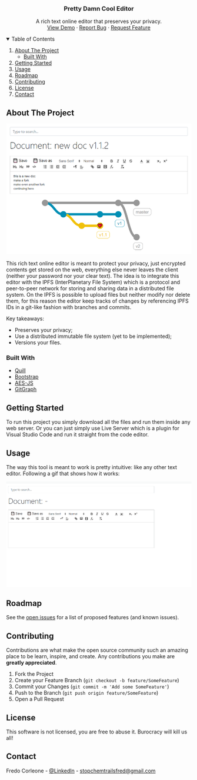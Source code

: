 <!-- PROJECT HEADER -->
<br />
<p align="center">

  <h3 align="center">Pretty Damn Cool Editor</h3>

  <p align="center">
    A rich text online editor that preserves your privacy.
    <br />
    <a href="https://4skinskywalker.github.io/pretty-damn-cool-editor/">View Demo</a>
    ·
    <a href="https://github.com/4skinSkywalker/pretty-damn-cool-editor/issues">Report Bug</a>
    ·
    <a href="https://github.com/4skinSkywalker/pretty-damn-cool-editor/issues">Request Feature</a>
  </p>
</p>



<!-- TABLE OF CONTENTS -->
<details open="open">
  <summary>Table of Contents</summary>
  <ol>
    <li>
      <a href="#about-the-project">About The Project</a>
      <ul>
        <li><a href="#built-with">Built With</a></li>
      </ul>
    </li>
    <li><a href="#getting-started">Getting Started</a></li>
    <li><a href="#usage">Usage</a></li>
    <li><a href="#roadmap">Roadmap</a></li>
    <li><a href="#contributing">Contributing</a></li>
    <li><a href="#license">License</a></li>
    <li><a href="#contact">Contact</a></li>
  </ol>
</details>



<!-- ABOUT THE PROJECT -->
## About The Project

[![Product Screenshot][product-screenshot]](https://github.com/4skinSkywalker/pretty-damn-cool-editor/)

This rich text online editor is meant to protect your privacy, just encrypted contents get stored on the web, everything else never leaves the client (neither your password nor your clear text).
The idea is to integrate this editor with the IPFS (InterPlanetary File System) which is a protocol and peer-to-peer network for storing and sharing data in a distributed file system.
On the IPFS is possible to upload files but neither modify nor delete them, for this reason the editor keep tracks of changes by referencing IPFS IDs in a git-like fashion with branches and commits.

Key takeaways:
* Preserves your privacy;
* Use a distributed immutable file system (yet to be implemented);
* Versions your files.



### Built With

* [Quill](https://quilljs.com/)
* [Bootstrap](https://getbootstrap.com)
* [AES-JS](https://github.com/ricmoo/aes-js)
* [GitGraph](https://gitgraphjs.com/)



<!-- GETTING STARTED -->
## Getting Started

To run this project you simply download all the files and run them inside any web server.
Or you can just simply use Live Server which is a plugin for Visual Studio Code and run it straight from the code editor.



<!-- USAGE -->
## Usage

The way this tool is meant to work is pretty intuitive: like any other text editor. Following a gif that shows how it works:

[![Product Demo][product-demo]](https://4skinskywalker.github.io/pretty-damn-cool-editor/)



<!-- ROADMAP -->
## Roadmap

See the [open issues](https://github.com/4skinSkywalker/pretty-damn-cool-editor/issues) for a list of proposed features (and known issues).



<!-- CONTRIBUTING -->
## Contributing

Contributions are what make the open source community such an amazing place to be learn, inspire, and create. Any contributions you make are **greatly appreciated**.

1. Fork the Project
2. Create your Feature Branch (`git checkout -b feature/SomeFeature`)
3. Commit your Changes (`git commit -m 'Add some SomeFeature'`)
4. Push to the Branch (`git push origin feature/SomeFeature`)
5. Open a Pull Request



<!-- LICENSE -->
## License

This software is not licensed, you are free to abuse it. Burocracy will kill us all!



<!-- CONTACT -->
## Contact

Fredo Corleone - [@LinkedIn](https://www.linkedin.com/in/f3d3r1c07r0774/) - stopchemtrailsfred@gmail.com



<!-- MARKDOWN LINKS & IMAGES -->
<!-- https://www.markdownguide.org/basic-syntax/#reference-style-links -->
[product-screenshot]: screenshot.png
[product-demo]: demo.gif

